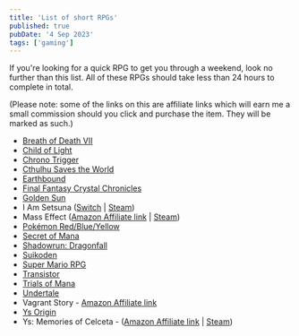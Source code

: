 ```yaml
---
title: 'List of short RPGs'
published: true
pubDate: '4 Sep 2023'
tags: ['gaming']
---
```


If you're looking for a quick RPG to get you through a weekend, look no further than this list. All of these RPGs should take less than 24 hours to complete in total.

(Please note: some of the links on this are affiliate links which will earn me a small commission should you click and purchase the item. They will be marked as such.)

* [Breath of Death VII](https://store.steampowered.com/app/107300/Breath_of_Death_VII/)
* [Child of Light](https://store.steampowered.com/app/256290/Child_of_Light/)
* [Chrono Trigger](https://store.steampowered.com/app/613830/CHRONO_TRIGGER/)
* [Cthulhu Saves the World](https://store.steampowered.com/app/107310/Cthulhu_Saves_the_World/)
* [Earthbound](https://www.youtube.com/watch?v=KXQqhRETBeE)
* [Final Fantasy Crystal Chronicles](https://www.square-enix-games.com/games/final-fantasy-crystal-chronicles-remastered-edition)
* [Golden Sun](https://www.nintendo.com/en-gb/Games/Game-Boy-Advance/Golden-Sun-866531.html)
* I Am Setsuna ([Switch](https://www.nintendo.com/en-gb/Games/Nintendo-Switch-download-software/I-am-Setsuna-1176688.html) | [Steam](https://store.steampowered.com/app/441830/I_am_Setsuna/))
* Mass Effect ([Amazon Affiliate link](https://www.amazon.co.uk/Mass-Effect-Value-Games-DVD/dp/B0035LBM44?crid=2MLOFPW1GLQ7G&qid=1693877157&sprefix=mass+effect+1%2Caps%2C84&sr=8-2-spons&sp_csd=d2lkZ2V0TmFtZT1zcF9hdGY&psc=1&linkCode=ll1&tag=liofast-21&linkId=0c86043e5c1911aa0f7aef45de307e4b&language=en_GB&ref_=as_li_ss_tl) | [Steam](https://store.steampowered.com/app/17460/Mass_Effect_2007/))
* [Pokémon Red/Blue/Yellow](https://www.pokemon.com/us/pokemon-video-games/pokemon-red-version-and-pokemon-blue-version)
* [Secret of Mana](https://store.steampowered.com/app/637670/Secret_of_Mana/)
* [Shadowrun: Dragonfall](https://store.steampowered.com/app/300550/Shadowrun_Dragonfall__Directors_Cut/)
* [Suikoden](https://store.steampowered.com/app/1932640/Suikoden_III_HD_Remaster_Gate_Rune_and_Dunan_Unification_Wars/)
* [Super Mario RPG](https://www.nintendo.com/en-gb/Games/Nintendo-Switch-games/Super-Mario-RPG-2403952.html)
* [Transistor](https://www.gog.com/en/game/transistor)
* [Trials of Mana](https://store.steampowered.com/app/924980/Trials_of_Mana/)
* [Undertale](https://undertale.com/)
* Vagrant Story - [Amazon Affiliate link](https://www.amazon.co.uk/Crave-Entertainment-Vagrant-Story-PS/dp/B00004UDV3?&linkCode=ll1&tag=liofast-21&linkId=5e4faf9f9f166dcb358e5970a615b9ae&language=en_GB&ref_=as_li_ss_tl)
* [Ys Origin](https://www.nintendo.com/en-gb/Games/Nintendo-Switch-download-software/Ys-Origin-1844172.html)
* Ys: Memories of Celceta - ([Amazon Affiliate link](https://www.amazon.co.uk/Ys-Memories-of-Celceta-PS4/dp/B087ZFV9D7?th=1&linkCode=ll1&tag=liofast-21&linkId=63327287b4c6c2e2b48b0d22d759567f&language=en_GB&ref_=as_li_ss_tl) | [Steam](https://store.steampowered.com/app/587110/Ys_Memories_of_Celceta/))